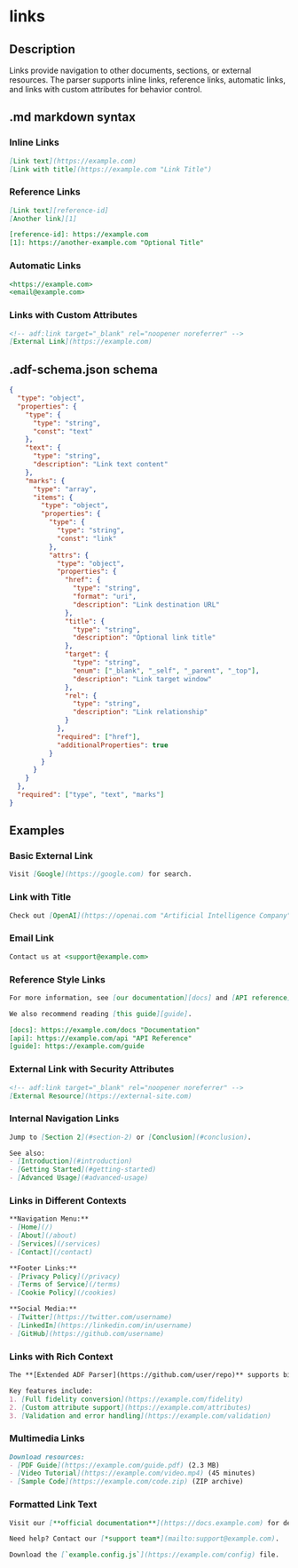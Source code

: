 # links

## Description

Links provide navigation to other documents, sections, or external resources. The parser supports inline links, reference links, automatic links, and links with custom attributes for behavior control.

## .md markdown syntax

### Inline Links
```markdown
[Link text](https://example.com)
[Link with title](https://example.com "Link Title")
```

### Reference Links
```markdown
[Link text][reference-id]
[Another link][1]

[reference-id]: https://example.com
[1]: https://another-example.com "Optional Title"
```

### Automatic Links
```markdown
<https://example.com>
<email@example.com>
```

### Links with Custom Attributes
```markdown
<!-- adf:link target="_blank" rel="noopener noreferrer" -->
[External Link](https://example.com)
```

## .adf-schema.json schema

```json
{
  "type": "object",
  "properties": {
    "type": {
      "type": "string",
      "const": "text"
    },
    "text": {
      "type": "string",
      "description": "Link text content"
    },
    "marks": {
      "type": "array",
      "items": {
        "type": "object",
        "properties": {
          "type": {
            "type": "string",
            "const": "link"
          },
          "attrs": {
            "type": "object",
            "properties": {
              "href": {
                "type": "string",
                "format": "uri",
                "description": "Link destination URL"
              },
              "title": {
                "type": "string",
                "description": "Optional link title"
              },
              "target": {
                "type": "string",
                "enum": ["_blank", "_self", "_parent", "_top"],
                "description": "Link target window"
              },
              "rel": {
                "type": "string",
                "description": "Link relationship"
              }
            },
            "required": ["href"],
            "additionalProperties": true
          }
        }
      }
    }
  },
  "required": ["type", "text", "marks"]
}
```

## Examples

### Basic External Link
```markdown
Visit [Google](https://google.com) for search.
```

### Link with Title
```markdown
Check out [OpenAI](https://openai.com "Artificial Intelligence Company") for AI research.
```

### Email Link
```markdown
Contact us at <support@example.com>
```

### Reference Style Links
```markdown
For more information, see [our documentation][docs] and [API reference][api].

We also recommend reading [this guide][guide].

[docs]: https://example.com/docs "Documentation"
[api]: https://example.com/api "API Reference"  
[guide]: https://example.com/guide
```

### External Link with Security Attributes
```markdown
<!-- adf:link target="_blank" rel="noopener noreferrer" -->
[External Resource](https://external-site.com)
```

### Internal Navigation Links
```markdown
Jump to [Section 2](#section-2) or [Conclusion](#conclusion).

See also:
- [Introduction](#introduction)
- [Getting Started](#getting-started)
- [Advanced Usage](#advanced-usage)
```

### Links in Different Contexts
```markdown
**Navigation Menu:**
- [Home](/)
- [About](/about)
- [Services](/services)
- [Contact](/contact)

**Footer Links:**
- [Privacy Policy](/privacy)
- [Terms of Service](/terms)
- [Cookie Policy](/cookies)

**Social Media:**
- [Twitter](https://twitter.com/username)
- [LinkedIn](https://linkedin.com/in/username)
- [GitHub](https://github.com/username)
```

### Links with Rich Context
```markdown
The **[Extended ADF Parser](https://github.com/user/repo)** supports bidirectional conversion between *[Atlassian Document Format](https://developer.atlassian.com/cloud/jira/platform/apis/document/structure/)* and Markdown.

Key features include:
1. [Full fidelity conversion](https://example.com/fidelity)
2. [Custom attribute support](https://example.com/attributes)
3. [Validation and error handling](https://example.com/validation)
```

### Multimedia Links
```markdown
Download resources:
- [PDF Guide](https://example.com/guide.pdf) (2.3 MB)
- [Video Tutorial](https://example.com/video.mp4) (45 minutes)
- [Sample Code](https://example.com/code.zip) (ZIP archive)
```

### Formatted Link Text
```markdown
Visit our [**official documentation**](https://docs.example.com) for detailed information.

Need help? Contact our [*support team*](mailto:support@example.com).

Download the [`example.config.js`](https://example.com/config) file.
```
